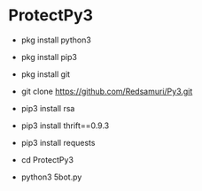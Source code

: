 # ProtectPy3

- pkg install python3
- pkg install pip3
- pkg install git
- git clone https://github.com/Redsamuri/Py3.git
- pip3 install rsa
- pip3 install thrift==0.9.3
- pip3 install requests

- cd ProtectPy3
- python3 5bot.py
